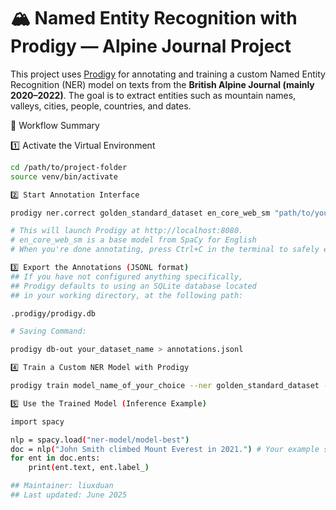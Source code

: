 # 🏔️ Named Entity Recognition with Prodigy — Alpine Journal Project

This project uses [Prodigy](https://prodi.gy/) for annotating and training a custom Named Entity Recognition (NER) model on texts from the **British Alpine Journal (mainly 2020–2022)**. The goal is to extract entities such as mountain names, valleys, cities, people, countries, and dates.

🚀 Workflow Summary

1️⃣ Activate the Virtual Environment

```bash
cd /path/to/project-folder
source venv/bin/activate

2️⃣ Start Annotation Interface

prodigy ner.correct golden_standard_dataset en_core_web_sm "path/to/your/annotation/data.txt" --label PERSON,MOUNTAIN,VALLEY,CITY,GPE,DATE

# This will launch Prodigy at http://localhost:8080.
# en_core_web_sm is a base model from SpaCy for English
# When you're done annotating, press Ctrl+C in the terminal to safely exit and save your work.

3️⃣ Export the Annotations (JSONL format)
## If you have not configured anything specifically, 
## Prodigy defaults to using an SQLite database located 
## in your working directory, at the following path:

.prodigy/prodigy.db

# Saving Command:

prodigy db-out your_dataset_name > annotations.jsonl

4️⃣ Train a Custom NER Model with Prodigy

prodigy train model_name_of_your_choice --ner golden_standard_dataset --base-model path_to_your_baseline_model

5️⃣ Use the Trained Model (Inference Example)

import spacy

nlp = spacy.load("ner-model/model-best")
doc = nlp("John Smith climbed Mount Everest in 2021.") # Your example sentence
for ent in doc.ents:
    print(ent.text, ent.label_)

## Maintainer: liuxduan
## Last updated: June 2025
